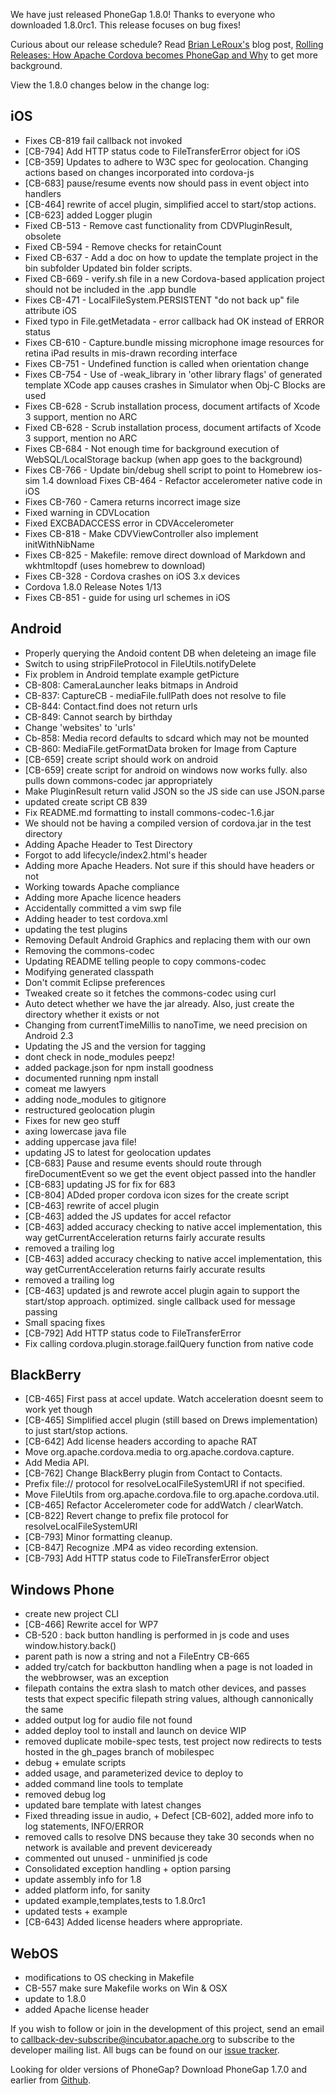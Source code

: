 We have just released PhoneGap 1.8.0! Thanks to everyone who downloaded 1.8.0rc1\. This release focuses on bug fixes!

Curious about our release schedule? Read [Brian LeRoux's](http://twitter.com/brianleroux) blog post, [Rolling Releases: How Apache Cordova becomes PhoneGap and Why](http://phonegap.com/2012/04/12/rolling-releases-how-apache-cordova-becomes-phonegap-and-why/) to get more background.

View the 1.8.0 changes below in the change log:

## iOS

* Fixes CB-819 fail callback not invoked
* [CB-794] Add HTTP status code to FileTransferError object for iOS
* [CB-359] Updates to adhere to W3C spec for geolocation. Changing actions based on changes incorporated into cordova-js
* [CB-683] pause/resume events now should pass in event object into handlers
* [CB-464] rewrite of accel plugin, simplified accel to start/stop actions.
* [CB-623] added Logger plugin
* Fixed CB-513 - Remove cast functionality from CDVPluginResult, obsolete
* Fixed CB-594 - Remove checks for retainCount
* Fixed CB-637 - Add a doc on how to update the template project in the bin subfolder Updated bin folder scripts.
* Fixed CB-669 - verify.sh file in a new Cordova-based application project should not be included in the .app bundle
* Fixes CB-471 - LocalFileSystem.PERSISTENT "do not back up" file attribute iOS
* Fixed typo in File.getMetadata - error callback had OK instead of ERROR status
* Fixes CB-610 - Capture.bundle missing microphone image resources for retina iPad results in mis-drawn recording interface
* Fixes CB-751 - Undefined function is called when orientation change
* Fixes CB-754 - Use of -weak_library in 'other library flags' of generated template XCode app causes crashes in Simulator when Obj-C Blocks are used
* Fixes CB-628 - Scrub installation process, document artifacts of Xcode 3 support, mention no ARC
* Fixed CB-628 - Scrub installation process, document artifacts of Xcode 3 support, mention no ARC
* Fixes CB-684 - Not enough time for background execution of WebSQL/LocalStorage backup (when app goes to the background)
* Fixes CB-766 - Update bin/debug shell script to point to Homebrew ios-sim 1.4 download Fixes CB-464 - Refactor accelerometer native code in iOS
* Fixes CB-760 - Camera returns incorrect image size
* Fixed warning in CDVLocation
* Fixed EXCBADACCESS error in CDVAccelerometer
* Fixes CB-818 - Make CDVViewController also implement initWithNibName
* Fixes CB-825 - Makefile: remove direct download of Markdown and wkhtmltopdf (uses homebrew to download)
* Fixes CB-328 - Cordova crashes on iOS 3.x devices
* Cordova 1.8.0 Release Notes 1/13
* Fixes CB-851 - guide for using url schemes in iOS

## Android

* Properly querying the Andoid content DB when deleteing an image file
* Switch to using stripFileProtocol in FileUtils.notifyDelete
* Fix problem in Android template example getPicture
* CB-808: CameraLauncher leaks bitmaps in Android
* CB-837: CaptureCB - mediaFile.fullPath does not resolve to file
* CB-844: Contact.find does not return urls
* CB-849: Cannot search by birthday
* Change 'websites' to 'urls'
* Cb-858: Media record defaults to sdcard which may not be mounted
* CB-860: MediaFile.getFormatData broken for Image from Capture
* [CB-659] create script should work on android
* [CB-659] create script for android on windows now works fully. also pulls down commons-codec jar appropriately
* Make PluginResult return valid JSON so the JS side can use JSON.parse
* updated create script CB 839
* Fix README.md formatting to install commons-codec-1.6.jar
* We should not be having a compiled version of cordova.jar in the test directory
* Adding Apache Header to Test Directory
* Forgot to add lifecycle/index2.html's header
* Adding more Apache Headers. Not sure if this should have headers or not
* Working towards Apache compliance
* Adding more Apache licence headers
* Accidentally committed a vim swp file
* Adding header to test cordova.xml
* updating the test plugins
* Removing Default Android Graphics and replacing them with our own
* Removing the commons-codec
* Updating README telling people to copy commons-codec
* Modifying generated classpath
* Don't commit Eclipse preferences
* Tweaked create so it fetches the commons-codec using curl
* Auto detect whether we have the jar already. Also, just create the directory whether it exists or not
* Changing from currentTimeMillis to nanoTime, we need precision on Android 2.3
* Updating the JS and the version for tagging
* dont check in node_modules peepz!
* added package.json for npm install goodness
* documented running npm install
* comeat me lawyers
* adding node_modules to gitignore
* restructured geolocation plugin
* Fixes for new geo stuff
* axing lowercase java file
* adding uppercase java file!
* updating JS to latest for geolocation updates
* [CB-683] Pause and resume events should route through fireDocumentEvent so we get the event object passed into the handler
* [CB-683] updating JS for fix for 683
* [CB-804] ADded proper cordova icon sizes for the create script
* [CB-463] rewrite of accel plugin
* [CB-463] added the JS updates for accel refactor
* [CB-463] added accuracy checking to native accel implementation, this way getCurrentAcceleration returns fairly accurate results
* removed a trailing log
* [CB-463] added accuracy checking to native accel implementation, this way getCurrentAcceleration returns fairly accurate results
* removed a trailing log
* [CB-463] updated js and rewrote accel plugin again to support the start/stop approach. optimized. single callback used for message passing
* Small spacing fixes
* [CB-792] Add HTTP status code to FileTransferError
* Fix calling cordova.plugin.storage.failQuery function from native code

## BlackBerry

* [CB-465] First pass at accel update. Watch acceleration doesnt seem to work yet though
* [CB-465] Simplified accel plugin (still based on Drews implementation) to just start/stop actions.
* [CB-642] Add license headers according to apache RAT
* Move org.apache.cordova.media to org.apache.cordova.capture.
* Add Media API.
* [CB-762] Change BlackBerry plugin from Contact to Contacts.
* Prefix file:// protocol for resolveLocalFileSystemURI if not specified.
* Move FileUtils from org.apache.cordova.file to org.apache.cordova.util.
* [CB-465] Refactor Accelerometer code for addWatch / clearWatch.
* [CB-822] Revert change to prefix file protocol for resolveLocalFileSystemURI
* [CB-793] Minor formatting cleanup.
* [CB-847] Recognize .MP4 as video recording extension.
* [CB-793] Add HTTP status code to FileTransferError object

## Windows Phone

* create new project CLI
* [CB-466] Rewrite accel for WP7
* CB-520 : back button handling is performed in js code and uses window.history.back()
* parent path is now a string and not a FileEntry CB-665
* added try/catch for backbutton handling when a page is not loaded in the webbrowser, was an exception
* filepath contains the extra slash to match other devices, and passes tests that expect specific filepath string values, although cannonically the same
* added output log for audio file not found
* added deploy tool to install and launch on device WIP
* removed duplicate mobile-spec tests, test project now redirects to tests hosted in the gh_pages branch of mobilespec
* debug + emulate scripts
* added usage, and parameterized device to deploy to
* added command line tools to template
* removed debug log
* updated bare template with latest changes
* Fixed threading issue in audio, + Defect [CB-602], added more info to log statements, INFO/ERROR
* removed calls to resolve DNS because they take 30 seconds when no network is available and prevent deviceready
* commented out unused - unminified js code
* Consolidated exception handling + option parsing
* update assembly info for 1.8
* added platform info, for sanity
* updated example,templates,tests to 1.8.0rc1
* updated tests + example
* [CB-643] Added license headers where appropriate.

## WebOS

* modifications to OS checking in Makefile
* CB-557 make sure Makefile works on Win & OSX
* update to 1.8.0
* added Apache license header

If you wish to follow or join in the development of this project, send an email to [callback-dev-subscribe@incubator.apache.org](mailto:callback-dev-subscribe@incubator.apache.org) to subscribe to the developer mailing list. All bugs can be found on our [issue tracker](https://issues.apache.org/jira/browse/CB).

Looking for older versions of PhoneGap? Download PhoneGap 1.7.0 and earlier from [Github](https://github.com/phonegap/phonegap/tags).
